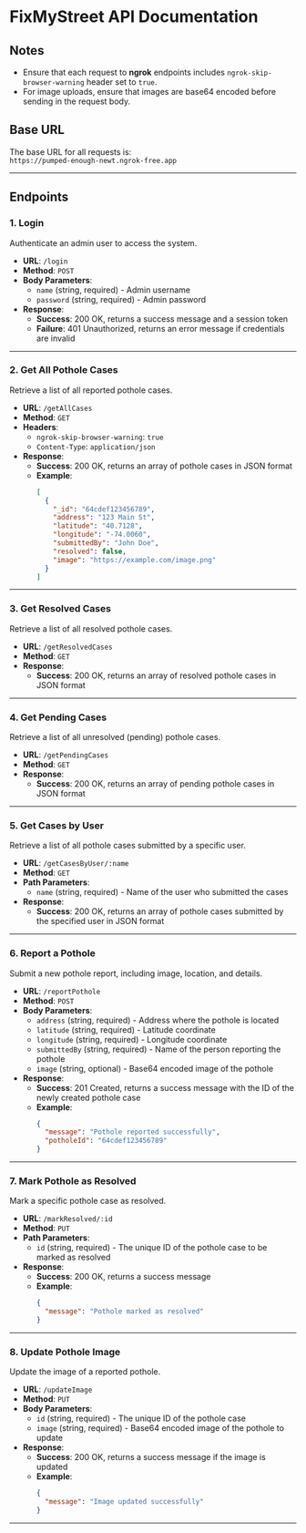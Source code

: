 # FixMyStreet API Documentation

## Notes

- Ensure that each request to **ngrok** endpoints includes `ngrok-skip-browser-warning` header set to `true`.
- For image uploads, ensure that images are base64 encoded before sending in the request body.

## Base URL
The base URL for all requests is:  
`https://pumped-enough-newt.ngrok-free.app`

---

## Endpoints

### 1. Login
Authenticate an admin user to access the system.

- **URL**: `/login`
- **Method**: `POST`
- **Body Parameters**:
  - `name` (string, required) - Admin username
  - `password` (string, required) - Admin password
- **Response**:
  - **Success**: 200 OK, returns a success message and a session token
  - **Failure**: 401 Unauthorized, returns an error message if credentials are invalid

---

### 2. Get All Pothole Cases
Retrieve a list of all reported pothole cases.

- **URL**: `/getAllCases`
- **Method**: `GET`
- **Headers**:
  - `ngrok-skip-browser-warning`: `true`
  - `Content-Type`: `application/json`
- **Response**:
  - **Success**: 200 OK, returns an array of pothole cases in JSON format
  - **Example**:
    ```json
    [
      {
        "_id": "64cdef123456789",
        "address": "123 Main St",
        "latitude": "40.7128",
        "longitude": "-74.0060",
        "submittedBy": "John Doe",
        "resolved": false,
        "image": "https://example.com/image.png"
      }
    ]
    ```

---

### 3. Get Resolved Cases
Retrieve a list of all resolved pothole cases.

- **URL**: `/getResolvedCases`
- **Method**: `GET`
- **Response**:
  - **Success**: 200 OK, returns an array of resolved pothole cases in JSON format

---

### 4. Get Pending Cases
Retrieve a list of all unresolved (pending) pothole cases.

- **URL**: `/getPendingCases`
- **Method**: `GET`
- **Response**:
  - **Success**: 200 OK, returns an array of pending pothole cases in JSON format

---

### 5. Get Cases by User
Retrieve a list of all pothole cases submitted by a specific user.

- **URL**: `/getCasesByUser/:name`
- **Method**: `GET`
- **Path Parameters**:
  - `name` (string, required) - Name of the user who submitted the cases
- **Response**:
  - **Success**: 200 OK, returns an array of pothole cases submitted by the specified user in JSON format

---

### 6. Report a Pothole
Submit a new pothole report, including image, location, and details.

- **URL**: `/reportPothole`
- **Method**: `POST`
- **Body Parameters**:
  - `address` (string, required) - Address where the pothole is located
  - `latitude` (string, required) - Latitude coordinate
  - `longitude` (string, required) - Longitude coordinate
  - `submittedBy` (string, required) - Name of the person reporting the pothole
  - `image` (string, optional) - Base64 encoded image of the pothole
- **Response**:
  - **Success**: 201 Created, returns a success message with the ID of the newly created pothole case
  - **Example**:
    ```json
    {
      "message": "Pothole reported successfully",
      "potholeId": "64cdef123456789"
    }
    ```

---

### 7. Mark Pothole as Resolved
Mark a specific pothole case as resolved.

- **URL**: `/markResolved/:id`
- **Method**: `PUT`
- **Path Parameters**:
  - `id` (string, required) - The unique ID of the pothole case to be marked as resolved
- **Response**:
  - **Success**: 200 OK, returns a success message
  - **Example**:
    ```json
    {
      "message": "Pothole marked as resolved"
    }
    ```

---

### 8. Update Pothole Image
Update the image of a reported pothole.

- **URL**: `/updateImage`
- **Method**: `PUT`
- **Body Parameters**:
  - `id` (string, required) - The unique ID of the pothole case
  - `image` (string, required) - Base64 encoded image of the pothole to update
- **Response**:
  - **Success**: 200 OK, returns a success message if the image is updated
  - **Example**:
    ```json
    {
      "message": "Image updated successfully"
    }
    ```

---


